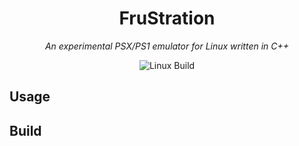 <div align="center">

# FruStration
*An experimental PSX/PS1 emulator for Linux written in C++*

![Linux Build](https://github.com/misztak/FruStration/actions/workflows/build_and_release.yml/badge.svg)

</div>

## Usage

## Build
